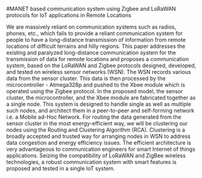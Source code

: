 #MANET based communication system using Zigbee and LoRaWAN protocols for IoT applications in Remote Locations

We are massively reliant on communication systems such as radios, phones, etc., which fails to provide a reliant communication system for people to have a long-distance transmission of information from remote locations of difficult terrains and hilly regions. This paper addresses the existing and paralyzed long-distance communication system for the transmission of data for remote locations and proposes a communication system, based on the LoRaWAN and Zigbee protocols designed, developed, and tested on wireless sensor networks (WSN). The WSN records various data from the sensor cluster. This data is then processed by the microcontroller - Atmega328p and pushed to the Xbee module which is operated using the Zigbee protocol. In the proposed model, the sensor cluster, the microcontroller, and the Xbee module are fabricated together as a single node. This system is designed to handle single as well as multiple such nodes, and architect them in a peer-to-peer and self-forming network i.e. a Mobile ad-Hoc Network. For routing the data generated from the sensor cluster in the most energy-efficient way, we will be clustering our nodes using the Routing and Clustering Algorithm (RCA). Clustering is a broadly accepted and trusted way for arranging nodes in WSN to address data congestion and energy efficiency issues. The efficient architecture is very advantageous to communication engineers for smart Internet of things applications. Seizing the compatibility of LoRaWAN and ZigBee wireless technologies, a robust communication system with smart features is proposed and tested in a single IoT system. 
